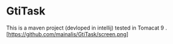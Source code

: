 # GtiTask

This is a maven project (devloped in intellij) tested in Tomacat 9 .
[https://github.com/mainalis/GtiTask/screen.png]
